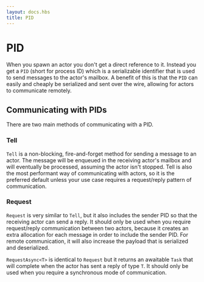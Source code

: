 ```yaml
---
layout: docs.hbs
title: PID
---
```


# PID

When you spawn an actor you don't get a direct reference to it. Instead you get a `PID` (short for process ID) which is a serializable identifier that is used to send messages to the actor's mailbox. A benefit of this is that the `PID` can easily and cheaply be serialized and sent over the wire, allowing for actors to communicate remotely.

## Communicating with PIDs

There are two main methods of communicating with a PID.

### Tell

`Tell` is a non-blocking, fire-and-forget method for sending a message to an actor. The message will be enqueued in the receiving actor's mailbox and will eventually be processed, assuming the actor isn't stopped. Tell is also the most performant way of communicating with actors, so it is the preferred default unless your use case requires a request/reply pattern of communication.

### Request

`Request` is very similar to `Tell`, but it also includes the sender PID so that the receiving actor can send a reply. It should only be used when you require request/reply communication between two actors, because it creates an extra allocation for each message in order to include the sender PID. For remote communication, it will also increase the payload that is serialized and deserialized.

`RequestAsync<T>` is identical to `Request` but it returns an awaitable `Task` that will complete when the actor has sent a reply of type `T`. It should only be used when you require a synchronous mode of communication.